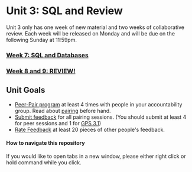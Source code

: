 # Unit 3: SQL and Review

Unit 3 only has one week of new material and two weeks of collaborative review. Each week will be released on Monday and will be due on the following Sunday at 11:59pm.

### [Week 7: SQL and Databases](week-7)
### [Week 8 and 9: REVIEW!](week-8-and-9)

## Unit Goals
- [Peer-Pair program](https://github.com/Devbootcamp/phase-0-handbook/blob/master/peer-pairing_sessions.md) at least 4 times with people in your accountability group. Read about [pairing](https://github.com/Devbootcamp/phase-0-handbook/blob/master/pairing-in-phase-0.md) before hand. 
- [Submit feedback](https://socrates.devbootcamp.com/feedback/new) for all pairing sessions. (You should submit at least 4 for peer sessions and 1 for [GPS 3.1](https://github.com/Devbootcamp/phase-0-handbook/blob/master/guided-pairing-sessions.md))
- [Rate Feedback](https://socrates.devbootcamp.com/feedback) at least 20 pieces of other people's feedback. 

#### How to navigate this repository
If you would like to open tabs in a new window, please either right click or hold command while you click. 

